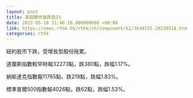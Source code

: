```yaml
---
layout: post
title: 美股開市後跌逾1%
date: 2022-05-18 21:46:18.000000000 +08:00
link: https://news.rthk.hk/rthk/ch/component/k2/1649155-20220518.htm
categories: rthk
---
```


紐約股市下跌，受增長型股份拖累。

道瓊斯指數較早時報32273點，跌380點，跌幅1.17%。

納斯達克指數報11765點，跌219點，跌幅1.83%。

標準普爾500指數報4026點，跌62點，跌幅1.53%。
